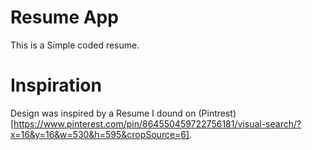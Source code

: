 # Resume App

This is a Simple coded resume.

# Inspiration

Design was inspired by a Resume I dound on (Pintrest)[https://www.pinterest.com/pin/864550459722756181/visual-search/?x=16&y=16&w=530&h=595&cropSource=6].
